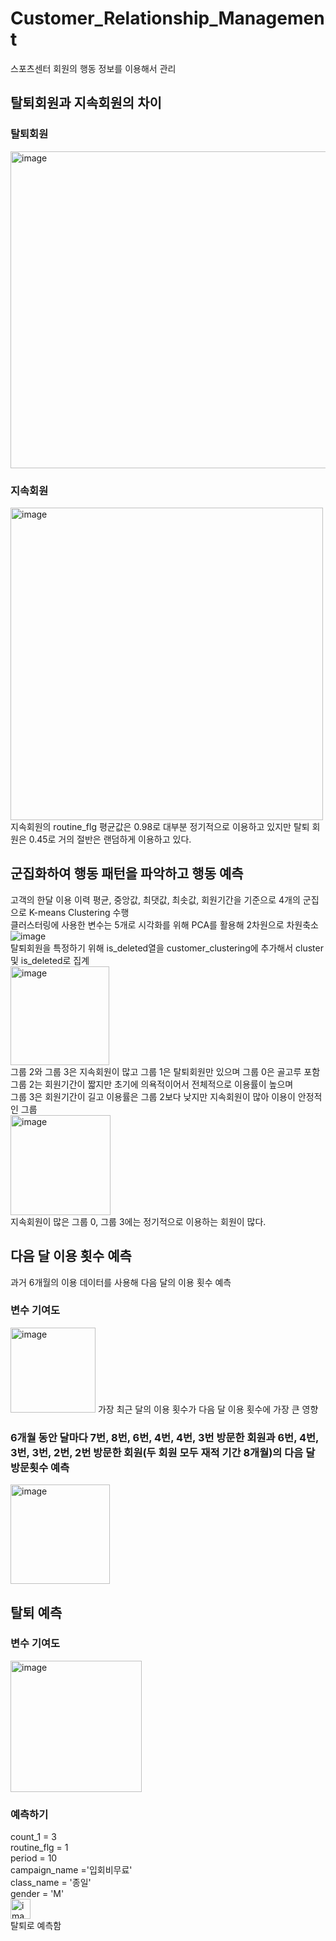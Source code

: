 # Customer_Relationship_Management
스포츠센터 회원의 행동 정보를 이용해서 관리
## 탈퇴회원과 지속회원의 차이
### 탈퇴회원  
<img width="507" alt="image" src="https://user-images.githubusercontent.com/24906028/179410826-89c904ac-3b63-434f-87cd-2e72dc5e9ec1.png">

### 지속회원
<img width="500" alt="image" src="https://user-images.githubusercontent.com/24906028/179410835-987ca776-1f34-42d3-951d-0c95ea4b3754.png">  
지속회원의 routine_flg 평균값은 0.98로 대부분 정기적으로 이용하고 있지만 탈퇴 회원은 0.45로 거의 절반은 랜덤하게 이용하고 있다.

## 군집화하여 행동 패턴을 파악하고 행동 예측
고객의 한달 이용 이력 평균, 중앙값, 최댓값, 최솟값, 회원기간을 기준으로 4개의 군집으로 K-means Clustering 수행  
클러스터링에 사용한 변수는 5개로 시각화를 위해 PCA를 활용해 2차원으로 차원축소  
![image](https://user-images.githubusercontent.com/24906028/179411204-a05527a8-aaa4-4d0a-adee-52c4131dc980.png)  
탈퇴회원을 특정하기 위해 is_deleted열을 customer_clustering에 추가해서 cluster 및 is_deleted로 집계  
<img width="158" alt="image" src="https://user-images.githubusercontent.com/24906028/179411276-af784bf9-8517-4e49-b035-a8d79fac1be6.png">  
그룹 2와 그룹 3은 지속회원이 많고 그룹 1은 탈퇴회원만 있으며 그룹 0은 골고루 포함  
그룹 2는 회원기간이 짧지만 초기에 의욕적이어서 전체적으로 이용률이 높으며  
그룹 3은 회원기간이 길고 이용률은 그룹 2보다 낮지만 지속회원이 많아 이용이 안정적인 그룹  
<img width="160" alt="image" src="https://user-images.githubusercontent.com/24906028/179411467-8c38fe73-0733-4ec9-b604-ded8c9bb48fa.png">  
지속회원이 많은 그룹 0, 그룹 3에는 정기적으로 이용하는 회원이 많다.

## 다음 달 이용 횟수 예측
과거 6개월의 이용 데이터를 사용해 다음 달의 이용 횟수 예측

### 변수 기여도
<img width="136" alt="image" src="https://user-images.githubusercontent.com/24906028/179412134-ad247e4a-9963-4952-8ec2-39de54b6e409.png">  
가장 최근 달의 이용 횟수가 다음 달 이용 횟수에 가장 큰 영향

### 6개월 동안 달마다 7번, 8번, 6번, 4번, 4번, 3번 방문한 회원과 6번, 4번, 3번, 3번, 2번, 2번 방문한 회원(두 회원 모두 재적 기간 8개월)의 다음 달 방문횟수 예측
<img width="159" alt="image" src="https://user-images.githubusercontent.com/24906028/179413152-9ebc966c-aa0f-4479-97de-878fddaf7068.png">

## 탈퇴 예측
### 변수 기여도
<img width="210" alt="image" src="https://user-images.githubusercontent.com/24906028/179419030-50c72d54-d958-48c2-832c-28f8340c3399.png">

### 예측하기
count_1 = 3  
routine_flg = 1  
period = 10  
campaign_name ='입회비무료'  
class_name = '종일'  
gender = 'M'  
<img width="32" alt="image" src="https://user-images.githubusercontent.com/24906028/179419330-51c63053-50a3-4a3c-a8ff-ecbf789a22f7.png">  
탈퇴로 예측함


